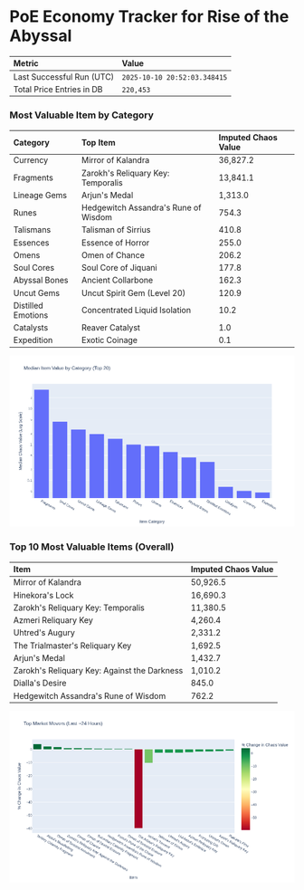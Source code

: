# PoE Economy Tracker for Rise of the Abyssal

<!-- START_MAINTENANCE -->
| Metric | Value |
|:---|:---|
| Last Successful Run (UTC) | `2025-10-10 20:52:03.348415` |
| Total Price Entries in DB | `220,453` |

<!-- END_MAINTENANCE -->

<!-- START_DATAFRAME_DEBUG -->
<!-- END_DATAFRAME_DEBUG -->

<!-- START_CATEGORY_ANALYSIS -->
### Most Valuable Item by Category
| Category | Top Item | Imputed Chaos Value |
| :--- | :--- | :--- |
| Currency | Mirror of Kalandra | 36,827.2 |
| Fragments | Zarokh's Reliquary Key: Temporalis | 13,841.1 |
| Lineage Gems | Arjun's Medal | 1,313.0 |
| Runes | Hedgewitch Assandra's Rune of Wisdom | 754.3 |
| Talismans | Talisman of Sirrius | 410.8 |
| Essences | Essence of Horror | 255.0 |
| Omens | Omen of Chance | 206.2 |
| Soul Cores | Soul Core of Jiquani | 177.8 |
| Abyssal Bones | Ancient Collarbone | 162.3 |
| Uncut Gems | Uncut Spirit Gem (Level 20) | 120.9 |
| Distilled Emotions | Concentrated Liquid Isolation | 10.2 |
| Catalysts | Reaver Catalyst | 1.0 |
| Expedition | Exotic Coinage | 0.1 |


![Category Analysis Chart](charts/category_analysis.png)
<!-- END_ANALYSIS -->

<!-- START_ANALYSIS -->
### Top 10 Most Valuable Items (Overall)
| Item | Imputed Chaos Value |
| :--- | :--- |
| Mirror of Kalandra | 50,926.5 |
| Hinekora's Lock | 16,690.3 |
| Zarokh's Reliquary Key: Temporalis | 11,380.5 |
| Azmeri Reliquary Key | 4,260.4 |
| Uhtred's Augury | 2,331.2 |
| The Trialmaster's Reliquary Key | 1,692.5 |
| Arjun's Medal | 1,432.7 |
| Zarokh's Reliquary Key: Against the Darkness | 1,010.2 |
| Dialla's Desire | 845.0 |
| Hedgewitch Assandra's Rune of Wisdom | 762.2 |


![Market Movers Chart](charts/market_movers.png)
<!-- END_ANALYSIS -->
